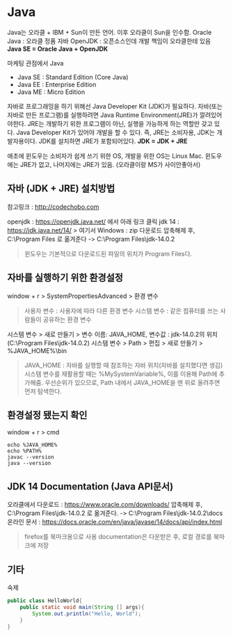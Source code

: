 # Java
Java는 오라클 + IBM + Sun이 만든 언어. 이후 오라클이 Sun을 인수함.
Oracle Java : 오라클 정품 자바
OpenJDK : 오픈소스인데 개발 책임이 오라클한테 있음
**Java SE = Oracle Java + OpenJDK**

마케팅 관점에서 Java
- Java SE : Standard Edition (Core Java)
- Java EE : Enterprise Edition
- Java ME : Micro Edition

자바로 프로그래밍을 하기 위해선 Java Developer Kit (JDK)가 필요하다.
자바(또는 자바로 만든 프로그램)를 실행하려면 Java Runtime Environment(JRE)가 깔려있어야한다.
JRE는 개발하기 위한 프로그램이 아닌, 실행을 가능하게 하는 역할만 갖고 있다. Java Developer Kit가 있어야 개발을 할 수 있다.  즉, JRE는 소비자용, JDK는 개발자용이다.
JDK를 설치하면 JRE가 포함되어있다.
**JDK = JDK + JRE**

애초에 윈도우는 소비자가 쉽게 쓰기 위한 OS, 개발을 위한 OS는 Linux Mac.
윈도우에는 JRE가 없고, 나머지에는 JRE가 있음. (오라클이랑 MS가 사이안좋아서)


## 자바 (JDK + JRE) 설치방법
참고링크 : http://codechobo.com

openjdk : https://openjdk.java.net/ 에서 아래 링크 클릭
jdk 14 : https://jdk.java.net/14/ > 여기서 Windows : zip 다운로드
압축해제 후, C:\Program Files 로 옮겨준다 -> C:\Program Files\jdk-14.0.2
> 윈도우는 기본적으로 다운로드된 파일의 위치가 Program Files다.


## 자바를 실행하기 위한 환경설정
window + r > SystemPropertiesAdvanced > 환경 변수
> 사용자 변수 : 사용자에 따라 다른 환경 변수
> 시스템 변수 : 같은 컴퓨터를 쓰는 사람들이 공유하는 환경 변수

시스템 변수 > 새로 만들기 > 변수 이름: JAVA_HOME, 변수값 : jdk-14.0.2의 위치 (C:\Program Files\jdk-14.0.2)
시스템 변수 > Path > 편집 > 새로 만들기 > %JAVA_HOME%\bin
> JAVA_HOME : 자바를 실행할 때 참조하는 자바 위치(자바를 설치했다면 생김)
> 시스템 변수를 재활용할 때는 %MySystemVariable%, 이를 이용해 Path에 추가해줌.
> 우선순위가 있으므로, Path 내에서  JAVA_HOME을 맨 위로 올려주면 먼저 탐색한다.

## 환경설정 됐는지 확인
window + r > cmd
```
echo %JAVA_HOME%
echo %PATH%
javac --version
java --version
```

## JDK 14 Documentation (Java API문서)
오라클에서 다운로드 : https://www.oracle.com/downloads/
압축해제 후, C:\Program Files\jdk-14.0.2 로 옮겨준다. -> C:\Program Files\jdk-14.0.2\docs
온라인 문서 : https://docs.oracle.com/en/java/javase/14/docs/api/index.html 
> firefox를 북마크용으로 사용
> documentation은 다운받은 후, 로컬 경로를 북마크에 저장


## 기타
숙제

```Java
public class HelloWorld{
	public static void main(String [] args){
		System.out.println("Hello, World");
	}
}
```




